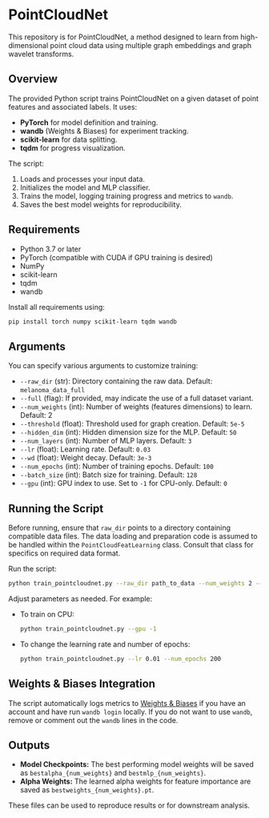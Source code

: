 
# PointCloudNet

This repository is for PointCloudNet, a method designed to learn from high-dimensional point cloud data using multiple graph embeddings and graph wavelet transforms.

## Overview

The provided Python script trains PointCloudNet on a given dataset of point features and associated labels. It uses:

- **PyTorch** for model definition and training.
- **wandb** (Weights & Biases) for experiment tracking.
- **scikit-learn** for data splitting.
- **tqdm** for progress visualization.

The script:
1. Loads and processes your input data.
2. Initializes the model and MLP classifier.
3. Trains the model, logging training progress and metrics to `wandb`.
4. Saves the best model weights for reproducibility.

## Requirements

- Python 3.7 or later
- PyTorch (compatible with CUDA if GPU training is desired)
- NumPy
- scikit-learn
- tqdm
- wandb

Install all requirements using:
```bash
pip install torch numpy scikit-learn tqdm wandb
```

## Arguments

You can specify various arguments to customize training:

- `--raw_dir` (str): Directory containing the raw data. Default: `melanoma_data_full`
- `--full` (flag): If provided, may indicate the use of a full dataset variant.
- `--num_weights` (int): Number of weights (features dimensions) to learn. Default: 2
- `--threshold` (float): Threshold used for graph creation. Default: `5e-5`
- `--hidden_dim` (int): Hidden dimension size for the MLP. Default: `50`
- `--num_layers` (int): Number of MLP layers. Default: `3`
- `--lr` (float): Learning rate. Default: `0.03`
- `--wd` (float): Weight decay. Default: `3e-3`
- `--num_epochs` (int): Number of training epochs. Default: `100`
- `--batch_size` (int): Batch size for training. Default: `128`
- `--gpu` (int): GPU index to use. Set to `-1` for CPU-only. Default: `0`

## Running the Script

Before running, ensure that `raw_dir` points to a directory containing compatible data files. The data loading and preparation code is assumed to be handled within the `PointCloudFeatLearning` class. Consult that class for specifics on required data format.

Run the script:
```bash
python train_pointcloudnet.py --raw_dir path_to_data --num_weights 2 --threshold 0.00005 --gpu 0
```

Adjust parameters as needed. For example:
- To train on CPU:
    ```bash
    python train_pointcloudnet.py --gpu -1
    ```
- To change the learning rate and number of epochs:
    ```bash
    python train_pointcloudnet.py --lr 0.01 --num_epochs 200
    ```

## Weights & Biases Integration

The script automatically logs metrics to [Weights & Biases](https://wandb.ai/) if you have an account and have run `wandb login` locally. If you do not want to use `wandb`, remove or comment out the `wandb` lines in the code.

## Outputs

- **Model Checkpoints:** The best performing model weights will be saved as `bestalpha_{num_weights}` and `bestmlp_{num_weights}`.
- **Alpha Weights:** The learned alpha weights for feature importance are saved as `bestweights_{num_weights}.pt`.

These files can be used to reproduce results or for downstream analysis.
```
